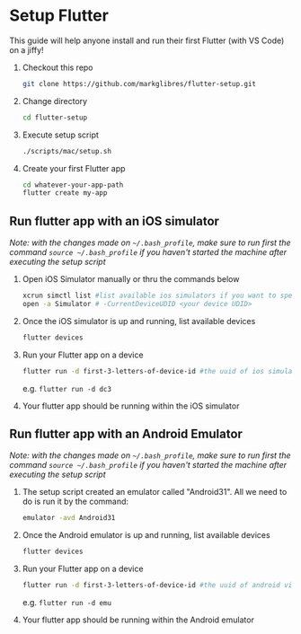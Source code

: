 
# Setup Flutter

This guide will help anyone install and run their first Flutter (with VS Code) on a jiffy!


1. Checkout this repo

	```bash
	git clone https://github.com/markglibres/flutter-setup.git
	```

2. Change directory

	```bash
	cd flutter-setup
	```

3. Execute setup script

	```bash
	./scripts/mac/setup.sh
	```

4. Create your first Flutter app

	```bash
	cd whatever-your-app-path
	flutter create my-app
	```

## Run flutter app with an iOS simulator
*Note: with the changes made on `~/.bash_profile`, make sure to run first the command `source ~/.bash_profile` if you haven't started the machine after executing the setup script*

1. Open iOS Simulator manually or thru the commands below

	```bash
	xcrun simctl list #list available ios simulators if you want to specify the device UDID
	open -a Simulator # -CurrentDeviceUDID <your device UDID>
	```

2. Once the iOS simulator is up and running, list available devices

	```bash
	flutter devices
	```

3. Run your Flutter app on a device

	```bash
	flutter run -d first-3-letters-of-device-id #the uuid of ios simulator
	```
	e.g. `flutter run -d dc3`

4. Your flutter app should be running within the iOS simulator

## Run flutter app with an Android Emulator
*Note: with the changes made on `~/.bash_profile`, make sure to run first the command `source ~/.bash_profile` if you haven't started the machine after executing the setup script*

1. The setup script created an emulator called "Android31". All we need to do is run it by the command:

	```bash
	emulator -avd Android31
	```

2. Once the Android emulator is up and running, list available devices

	```bash
	flutter devices
	```

3. Run your Flutter app on a device

	```bash
	flutter run -d first-3-letters-of-device-id #the uuid of android virtual device
	```
	e.g. `flutter run -d emu`

4. Your flutter app should be running within the Android emulator
